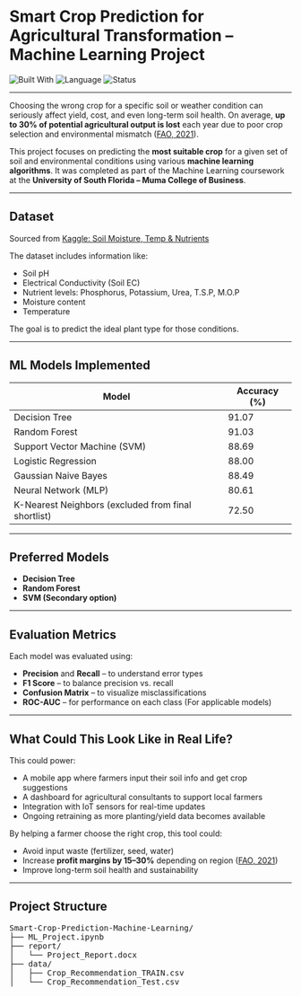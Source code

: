 # Smart Crop Prediction for Agricultural Transformation – Machine Learning Project

![Built With](https://img.shields.io/badge/Built%20With-Python%20%7C%20Scikit--Learn%20%7C%20Pandas%20%7C%20NumPy%20%7C%20Machine%20Learning-blue)
![Language](https://img.shields.io/badge/Language-Python-orange)
![Status](https://img.shields.io/badge/Status-Completed-brightgreen)

---
Choosing the wrong crop for a specific soil or weather condition can seriously affect yield, cost, and even long-term soil health. On average, **up to 30% of potential agricultural output is lost** each year due to poor crop selection and environmental mismatch ([FAO, 2021](https://www.fao.org/news/story/en/item/1395127/icode/)).

This project focuses on predicting the **most suitable crop** for a given set of soil and environmental conditions using various **machine learning algorithms**. It was completed as part of the Machine Learning coursework at the **University of South Florida – Muma College of Business**.

---

## Dataset

Sourced from [Kaggle: Soil Moisture, Temp & Nutrients](https://www.kaggle.com/datasets/r3trovision/soil-moisture-temp-and-nutritions)

The dataset includes information like:
- Soil pH
- Electrical Conductivity (Soil EC)
- Nutrient levels: Phosphorus, Potassium, Urea, T.S.P, M.O.P
- Moisture content
- Temperature

The goal is to predict the ideal plant type for those conditions.

---

## ML Models Implemented

| Model               | Accuracy (%) |
|---------------------|--------------|
| Decision Tree       | 91.07        |
| Random Forest       | 91.03        |
| Support Vector Machine (SVM) | 88.69        |
| Logistic Regression | 88.00        |
| Gaussian Naive Bayes| 88.49        |
| Neural Network (MLP)| 80.61        |
| K-Nearest Neighbors (excluded from final shortlist) | 72.50        |

---

## Preferred Models
- **Decision Tree**
- **Random Forest**
- **SVM (Secondary option)**

---

## Evaluation Metrics

Each model was evaluated using:
- **Precision** and **Recall** – to understand error types  
- **F1 Score** – to balance precision vs. recall  
- **Confusion Matrix** – to visualize misclassifications  
- **ROC-AUC** – for performance on each class (For applicable models)

---

## What Could This Look Like in Real Life?

This could power:
- A mobile app where farmers input their soil info and get crop suggestions  
- A dashboard for agricultural consultants to support local farmers  
- Integration with IoT sensors for real-time updates  
- Ongoing retraining as more planting/yield data becomes available

By helping a farmer choose the right crop, this tool could:
- Avoid input waste (fertilizer, seed, water)  
- Increase **profit margins by 15–30%** depending on region ([FAO, 2021](https://www.fao.org/news/story/en/item/1395127/icode/))  
- Improve long-term soil health and sustainability

---

## Project Structure
<pre>
Smart-Crop-Prediction-Machine-Learning/
├── ML_Project.ipynb
├── report/
│   └── Project_Report.docx
├── data/
│   ├── Crop_Recommendation_TRAIN.csv
│   └── Crop_Recommendation_Test.csv
  </pre>


